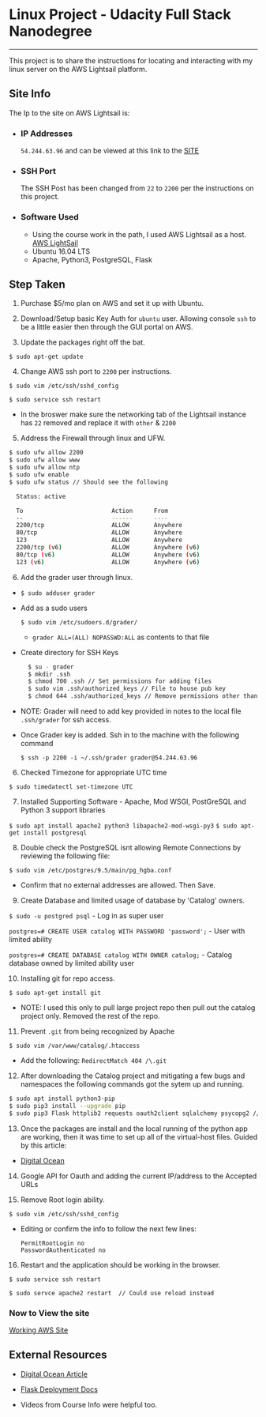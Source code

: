 # Linux Project - Udacity Full Stack Nanodegree
---

This project is to share the instructions for locating and interacting with my
linux server on the AWS Lightsail platform.


## Site Info

The Ip to the site on AWS Lightsail is:

  - ### IP Addresses
    `54.244.63.96` and can be viewed at this link to the [SITE](http://54.244.63.96.xip.io)

  - ### SSH Port
    The SSH Post has been changed from `22` to `2200` per the instructions on this
    project.

  - ### Software Used
    - Using the course work in the path, I used AWS Lightsail as a host.
    [AWS LightSail](https://lightsail.aws.amazon.com)
    - Ubuntu 16.04 LTS
    - Apache, Python3, PostgreSQL, Flask

## Step Taken

1. Purchase $5/mo plan on AWS and set it up with Ubuntu.

2. Download/Setup basic Key Auth for `ubuntu` user. Allowing console `ssh` to be
a little easier then through the GUI portal on AWS.

3. Update the packages right off the bat.

  `$ sudo apt-get update`

4. Change AWS ssh port to `2200` per instructions.

  `$ sudo vim /etc/ssh/sshd_config`

  `$ sudo service ssh restart`

  - In the broswer make sure the networking tab of the Lightsail instance has 
  `22` removed and replace it with `other` & `2200`

5. Address the Firewall through linux and UFW.

  ```bash
  $ sudo ufw allow 2200
  $ sudo ufw allow www
  $ sudo ufw allow ntp
  $ sudo ufw enable
  $ sudo ufw status // Should see the following

    Status: active

    To                         Action      From
    --                         ------      ----
    2200/tcp                   ALLOW       Anywhere
    80/tcp                     ALLOW       Anywhere
    123                        ALLOW       Anywhere
    2200/tcp (v6)              ALLOW       Anywhere (v6)
    80/tcp (v6)                ALLOW       Anywhere (v6)
    123 (v6)                   ALLOW       Anywhere (v6)
  ```

6. Add the grader user through linux.

  - `$ sudo adduser grader`
  
  - Add as a sudo users

    `$ sudo vim /etc/sudoers.d/grader/`

    - `grader ALL=(ALL) NOPASSWD:ALL` as contents to that file

  - Create directory for SSH Keys

    ```bash
      $ su - grader
      $ mkdir .ssh
      $ chmod 700 .ssh // Set permissions for adding files
      $ sudo vim .ssh/authorized_keys // File to house pub key
      $ chmod 644 .ssh/authorized_keys // Remove permissions other than grader
    ```
   - NOTE: Grader will need to add key provided in notes to the local file `.ssh/grader` for ssh
     access.

  - Once Grader key is added.  Ssh in to the machine with the following command

    `$ ssh -p 2200 -i ~/.ssh/grader grader@54.244.63.96`

6. Checked Timezone for appropriate UTC time

  `$ sudo timedatectl set-timezone UTC`

7. Installed Supporting Software - Apache, Mod WSGI, PostGreSQL and Python 3 support libraries

  `$ sudo apt install apache2 python3 libapache2-mod-wsgi-py3`
  `$ sudo apt-get install postgresql`

8. Double check the PostgreSQL isnt allowing Remote Connections by reviewing the following file:

  `$ sudo vim /etc/postgres/9.5/main/pg_hgba.conf`
  - Confirm that no external addresses are allowed. Then Save.

9. Create Database and limited usage of database by 'Catalog' owners.

  `$ sudo -u postgred psql` - Log in as super user

  `postgres=# CREATE USER catalog WITH PASSWORD 'password';` - User with limited ability

  `postgres=# CREATE DATABASE catalog WITH OWNER catalog;` - Catalog database owned by limited ability user

10. Installing git for repo access.

  `$ sudo apt-get install git`

  - NOTE:  I used this only to pull large project repo then pull out the catalog
  project only.  Removed the rest of the repo.

11. Prevent `.git` from being recognized by Apache
  
  `$ sudo vim /var/www/catalog/.htaccess`

  - Add the following: `RedirectMatch 404 /\.git`

12. After downloading the Catalog project and mitigating a few bugs and namespaces
the following commands got the sytem up and running.

  ```bash
  $ sudo apt install python3-pip
  $ sudo pip3 install --upgrade pip
  $ sudo pip3 Flask httplib2 requests oauth2client sqlalchemy psycopg2 // Multiple package named at once

  ```

13.  Once the packages are install and the local running of the python app are working,
then it was time to set up all of the virtual-host files. Guided by this article:

  - [Digital Ocean](https://www.digitalocean.com/community/tutorials/how-to-deploy-a-flask-application-on-an-ubuntu-vps)


14. Google API for Oauth and adding the current IP/address to the Accepted URLs

15. Remove Root login ability.

  `$ sudo vim /etc/ssh/sshd_config`

  - Editing or confirm the info to follow the next few lines:
    
    ```
    PermitRootLogin no
    PasswordAuthenticated no
    ```

16. Restart and the application should be working in the browser.

  `$ sudo service ssh restart`
  
  `$ sudo servce apache2 restart  // Could use reload instead`



### Now to View the site

[Working AWS Site](http://54.244.63.96.xip.io)

## External Resources
  - [Digital Ocean Article](https://www.digitalocean.com/community/tutorials/how-to-deploy-a-flask-application-on-an-ubuntu-vps)

  - [Flask Deployment Docs](http://flask.pocoo.org/docs/0.12/deploying/mod_wsgi/)

  - Videos from Course Info were helpful too.




